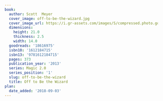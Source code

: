 ```yaml
---
book:
  author: Scott  Meyer
  cover_image: off-to-be-the-wizard.jpg
  cover_image_url: https://i.gr-assets.com/images/S/compressed.photo.goodreads.com/books/1390179189l/18616975._SX98_.jpg
  dimensions:
    height: 21.0
    thickness: 2.5
    width: 14.0
  goodreads: '18616975'
  isbn10: '1612184715'
  isbn13: '9781612184715'
  pages: 373
  publication_year: '2013'
  series: Magic 2.0
  series_position: '1'
  slug: off-to-be-the-wizard
  title: Off to Be the Wizard
plan:
  date_added: '2018-09-03'
---
```

